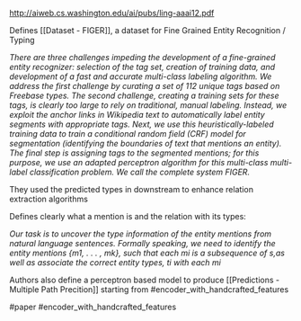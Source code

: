 http://aiweb.cs.washington.edu/ai/pubs/ling-aaai12.pdf

Defines [[Dataset - FIGER]], a dataset for Fine Grained Entity Recognition / Typing 

*There are three challenges impeding the development of a fine-grained entity recognizer: selection of the tag set, creation of training data, and development of a fast and accurate multi-class labeling algorithm. We address the first challenge by curating a set of 112 unique tags based on Freebase types. The second challenge, creating a training sets for these tags, is clearly too large to rely on traditional, manual labeling. Instead, we exploit the anchor links in Wikipedia text to automatically label entity segments with appropriate tags. Next, we use this heuristically-labeled training data to train a conditional random field (CRF) model for segmentation (identifying the boundaries of text that mentions an entity). The final step is assigning tags to the segmented mentions; for this purpose, we use an adapted perceptron algorithm for this multi-class multi-label classification problem. We call the complete system FIGER.*

They used the predicted types in downstream to enhance relation extraction algorithms

Defines clearly what a mention is and the relation with its types: 

*Our task is to uncover the type information of the entity mentions from natural language sentences. Formally speaking, we need to identify the entity mentions {m1, . . . , mk}, such that each mi is a subsequence of s,as well as associate the correct entity types, ti with each mi*

Authors also define a perceptron based model to produce [[Predictions - Multiple Path Precition]] starting from #encoder_with_handcrafted_features 

#paper #encoder_with_handcrafted_features 